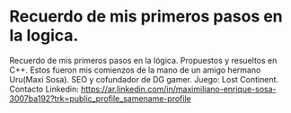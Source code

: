 # Recuerdo de mis primeros pasos en la logica.
Recuerdo de mis primeros pasos en la lógica. Propuestos y resueltos en C++.
Estos fueron mis comienzos de la mano de un amigo hermano Uru(Maxi Sosa). SEO y cofundador de DG gamer. Juego: Lost Continent.
Contacto Linkedin: https://ar.linkedin.com/in/maximiliano-enrique-sosa-3007ba192?trk=public_profile_samename-profile

